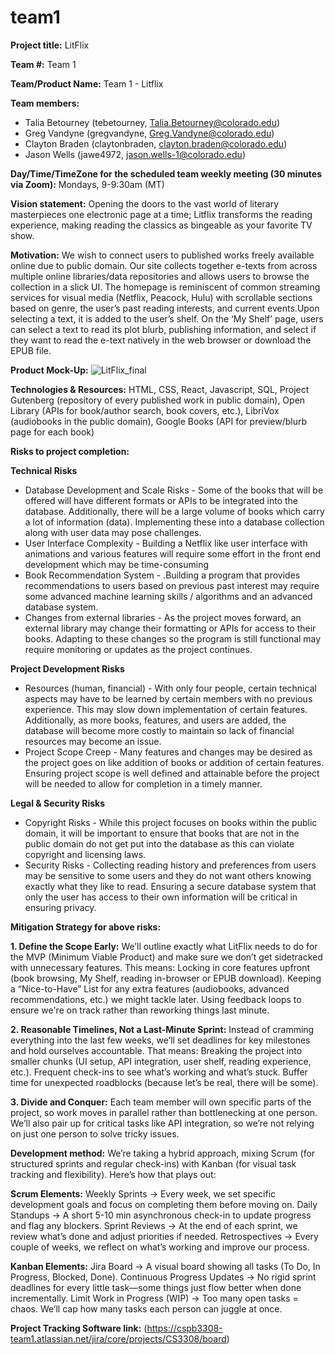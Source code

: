 # team1
__Project title:__ LitFlix

__Team #:__ Team 1

__Team/Product Name:__ Team 1 - Litflix

__Team members:__ 
* Talia Betourney (tebetourney, Talia.Betourney@colorado.edu) 
* Greg Vandyne (gregvandyne, Greg.Vandyne@colorado.edu)
* Clayton Braden (claytonbraden, clayton.braden@colorado.edu)
* Jason Wells (jawe4972, jason.wells-1@colorado.edu)

__Day/Time/TimeZone for the scheduled team weekly meeting (30 minutes via Zoom):__ Mondays, 9-9:30am (MT)

__Vision statement:__ Opening the doors to the vast world of literary masterpieces one electronic page at a time; Litflix transforms the reading experience, making reading the classics as bingeable as your favorite TV show. 

__Motivation:__ We wish to connect users to published works freely available online due to public domain. Our site collects together e-texts from across multiple online libraries/data repositories and allows users to browse the collection in a slick UI. The homepage is reminiscent of common streaming services for visual media (Netflix, Peacock, Hulu) with scrollable sections based on genre, the user’s past reading interests, and current events.Upon selecting a text, it is added to the user’s shelf. On the ‘My Shelf’ page, users can select a text to read its plot blurb, publishing information, and select if they want to read the e-text natively in the web browser or download the EPUB file. 

__Product Mock-Up:__ ![LitFlix_final](https://github.com/user-attachments/assets/60f59a14-afb6-4ecb-a9ca-0267c3037ccb)

__Technologies & Resources:__ HTML, CSS, React, Javascript, SQL, Project Gutenberg (repository of every published work in public domain), Open Library (APIs for book/author search, book covers, etc.), LibriVox (audiobooks in the public domain), Google Books (API for preview/blurb page for each book)

__Risks to project completion:__ 

**Technical Risks**

* Database Development and Scale Risks \- Some of the books that will be offered will have different formats or APIs to be integrated into the database. Additionally, there will be a large volume of books which carry a lot of information (data). Implementing these into a database collection along with user data may pose challenges.  
* User Interface Complexity \- Building a Netflix like user interface with animations and various features will require some effort in the front end development which may be time-consuming  
* Book Recommendation System \- .Building a program that provides recommendations to users based on previous past interest may require some advanced machine learning skills / algorithms and an advanced database system.  
* Changes from external libraries \- As the project moves forward, an external library may change their formatting or APIs for access to their books. Adapting to these changes so the program is still functional may require monitoring or updates as the project continues.

**Project Development Risks**

* Resources (human, financial) \- With only four people, certain technical aspects may have to be learned by certain members with no previous experience. This may slow down implementation of certain features. Additionally, as more books, features, and users are added, the database will become more costly to maintain so lack of financial resources may become an issue.  
* Project Scope Creep \- Many features and changes may be desired as the project goes on like addition of books or addition of certain features. Ensuring project scope is well defined and attainable before the project will be needed to allow for completion in a timely manner.

**Legal & Security Risks**

* Copyright Risks \- While this project focuses on books within the public domain, it will be important to ensure that books that are not in the public domain do not get put into the database as this can violate copyright and licensing laws.  
* Security Risks \- Collecting reading history and preferences from users may be sensitive to some users and they do not want others knowing exactly what they like to read. Ensuring a secure database system that only the user has access to their own information will be critical in ensuring privacy.

__Mitigation Strategy for above risks:__ 

**1. Define the Scope Early:**
We’ll outline exactly what LitFlix needs to do for the MVP (Minimum Viable Product) and make sure we don’t get sidetracked with unnecessary features. This means:
Locking in core features upfront (book browsing, My Shelf, reading in-browser or EPUB download).
Keeping a “Nice-to-Have” List for any extra features (audiobooks, advanced recommendations, etc.) we might tackle later.
Using feedback loops to ensure we're on track rather than reworking things last minute.

**2. Reasonable Timelines, Not a Last-Minute Sprint:**
Instead of cramming everything into the last few weeks, we’ll set deadlines for key milestones and hold ourselves accountable. That means:
Breaking the project into smaller chunks (UI setup, API integration, user shelf, reading experience, etc.).
Frequent check-ins to see what’s working and what’s stuck.
Buffer time for unexpected roadblocks (because let’s be real, there will be some).

**3. Divide and Conquer:**
Each team member will own specific parts of the project, so work moves in parallel rather than bottlenecking at one person. We’ll also pair up for critical tasks like API integration, so we’re not relying on just one person to solve tricky issues.

__Development method:__ We’re taking a hybrid approach, mixing Scrum (for structured sprints and regular check-ins) with Kanban (for visual task tracking and flexibility). Here’s how that plays out:

**Scrum Elements:**
Weekly Sprints → Every week, we set specific development goals and focus on completing them before moving on.
Daily Standups → A short 5-10 min asynchronous check-in to update progress and flag any blockers.
Sprint Reviews → At the end of each sprint, we review what’s done and adjust priorities if needed.
Retrospectives → Every couple of weeks, we reflect on what’s working and improve our process.

**Kanban Elements:**
Jira Board → A visual board showing all tasks (To Do, In Progress, Blocked, Done).
Continuous Progress Updates → No rigid sprint deadlines for every little task—some things just flow better when done incrementally.
Limit Work in Progress (WIP) → Too many open tasks = chaos. We’ll cap how many tasks each person can juggle at once.

__Project Tracking Software link:__ (https://cspb3308-team1.atlassian.net/jira/core/projects/CS3308/board)

